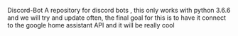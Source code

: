 Discord-Bot
A repository for discord bots
, this only works with python 3.6.6 and we will try and update often, the final goal for this is to have it connect to the google home assistant API and it will be really cool
